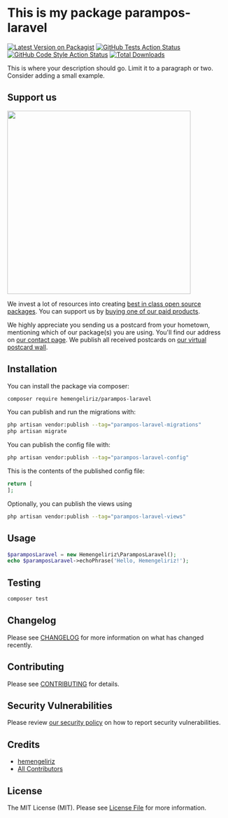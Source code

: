 # This is my package parampos-laravel

[![Latest Version on Packagist](https://img.shields.io/packagist/v/hemengeliriz/parampos-laravel.svg?style=flat-square)](https://packagist.org/packages/hemengeliriz/parampos-laravel)
[![GitHub Tests Action Status](https://img.shields.io/github/workflow/status/hemengeliriz/parampos-laravel/run-tests?label=tests)](https://github.com/hemengeliriz/parampos-laravel/actions?query=workflow%3Arun-tests+branch%3Amain)
[![GitHub Code Style Action Status](https://img.shields.io/github/workflow/status/hemengeliriz/parampos-laravel/Check%20&%20fix%20styling?label=code%20style)](https://github.com/hemengeliriz/parampos-laravel/actions?query=workflow%3A"Check+%26+fix+styling"+branch%3Amain)
[![Total Downloads](https://img.shields.io/packagist/dt/hemengeliriz/parampos-laravel.svg?style=flat-square)](https://packagist.org/packages/hemengeliriz/parampos-laravel)

This is where your description should go. Limit it to a paragraph or two. Consider adding a small example.

## Support us

[<img src="https://github-ads.s3.eu-central-1.amazonaws.com/parampos-laravel.jpg?t=1" width="419px" />](https://spatie.be/github-ad-click/parampos-laravel)

We invest a lot of resources into creating [best in class open source packages](https://spatie.be/open-source). You can support us by [buying one of our paid products](https://spatie.be/open-source/support-us).

We highly appreciate you sending us a postcard from your hometown, mentioning which of our package(s) you are using. You'll find our address on [our contact page](https://spatie.be/about-us). We publish all received postcards on [our virtual postcard wall](https://spatie.be/open-source/postcards).

## Installation

You can install the package via composer:

```bash
composer require hemengeliriz/parampos-laravel
```

You can publish and run the migrations with:

```bash
php artisan vendor:publish --tag="parampos-laravel-migrations"
php artisan migrate
```

You can publish the config file with:

```bash
php artisan vendor:publish --tag="parampos-laravel-config"
```

This is the contents of the published config file:

```php
return [
];
```

Optionally, you can publish the views using

```bash
php artisan vendor:publish --tag="parampos-laravel-views"
```

## Usage

```php
$paramposLaravel = new Hemengeliriz\ParamposLaravel();
echo $paramposLaravel->echoPhrase('Hello, Hemengeliriz!');
```

## Testing

```bash
composer test
```

## Changelog

Please see [CHANGELOG](CHANGELOG.md) for more information on what has changed recently.

## Contributing

Please see [CONTRIBUTING](https://github.com/spatie/.github/blob/main/CONTRIBUTING.md) for details.

## Security Vulnerabilities

Please review [our security policy](../../security/policy) on how to report security vulnerabilities.

## Credits

- [hemengeliriz](https://github.com/hemengeliriz)
- [All Contributors](../../contributors)

## License

The MIT License (MIT). Please see [License File](LICENSE.md) for more information.
